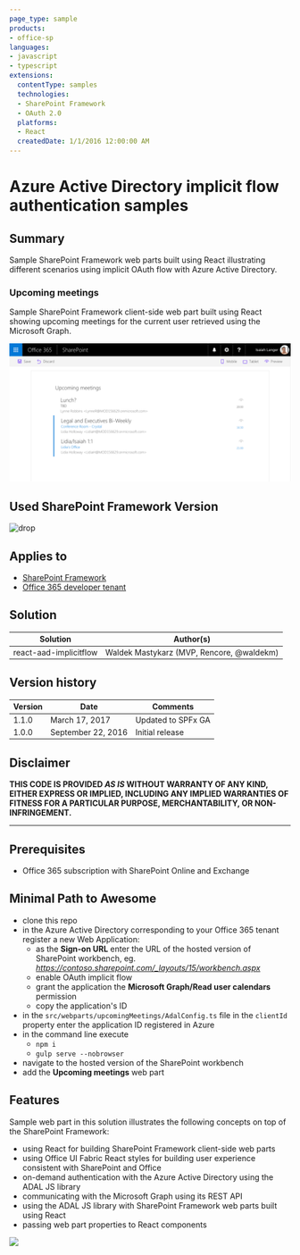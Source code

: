 ```yaml
---
page_type: sample
products:
- office-sp
languages:
- javascript
- typescript
extensions:
  contentType: samples
  technologies:
  - SharePoint Framework
  - OAuth 2.0
  platforms:
  - React
  createdDate: 1/1/2016 12:00:00 AM
---
```

# Azure Active Directory implicit flow authentication samples

## Summary

Sample SharePoint Framework web parts built using React illustrating different scenarios using implicit OAuth flow with Azure Active Directory.

### Upcoming meetings

Sample SharePoint Framework client-side web part built using React showing upcoming meetings for the current user retrieved using the Microsoft Graph.

![The upcoming meetings web part displayed in SharePoint workbench](./assets/upcoming-meetings-preview.png)

## Used SharePoint Framework Version 
![drop](https://img.shields.io/badge/drop-GA-green.svg)

## Applies to

* [SharePoint Framework](https://docs.microsoft.com/sharepoint/dev/spfx/sharepoint-framework-overview)
* [Office 365 developer tenant](https://docs.microsoft.com/sharepoint/dev/spfx/set-up-your-developer-tenant)

## Solution

Solution|Author(s)
--------|---------
react-aad-implicitflow|Waldek Mastykarz (MVP, Rencore, @waldekm)

## Version history

Version|Date|Comments
-------|----|--------
1.1.0|March 17, 2017|Updated to SPFx GA
1.0.0|September 22, 2016|Initial release

## Disclaimer
**THIS CODE IS PROVIDED *AS IS* WITHOUT WARRANTY OF ANY KIND, EITHER EXPRESS OR IMPLIED, INCLUDING ANY IMPLIED WARRANTIES OF FITNESS FOR A PARTICULAR PURPOSE, MERCHANTABILITY, OR NON-INFRINGEMENT.**

---

## Prerequisites

- Office 365 subscription with SharePoint Online and Exchange

## Minimal Path to Awesome

- clone this repo
- in the Azure Active Directory corresponding to your Office 365 tenant register a new Web Application:
  - as the **Sign-on URL** enter the URL of the hosted version of SharePoint workbench, eg. *https://contoso.sharepoint.com/_layouts/15/workbench.aspx*
  - enable OAuth implicit flow
  - grant the application the **Microsoft Graph/Read user calendars** permission
  - copy the application's ID
- in the `src/webparts/upcomingMeetings/AdalConfig.ts` file in the `clientId` property enter the application ID registered in Azure
- in the command line execute
  - `npm i`
  - `gulp serve --nobrowser`
- navigate to the hosted version of the SharePoint workbench
- add the **Upcoming meetings** web part

## Features

Sample web part in this solution illustrates the following concepts on top of the SharePoint Framework:

- using React for building SharePoint Framework client-side web parts
- using Office UI Fabric React styles for building user experience consistent with SharePoint and Office
- on-demand authentication with the Azure Active Directory using the ADAL JS library
- communicating with the Microsoft Graph using its REST API
- using the ADAL JS library with SharePoint Framework web parts built using React
- passing web part properties to React components

![](https://telemetry.sharepointpnp.com/sp-dev-fx-webparts/samples/react-aad-implicitflow)
